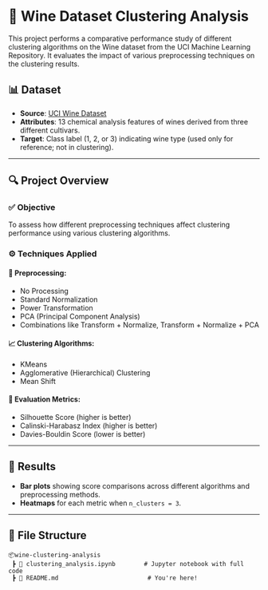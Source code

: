 # 🍷 Wine Dataset Clustering Analysis

This project performs a comparative performance study of different clustering algorithms on the Wine dataset from the UCI Machine Learning Repository. It evaluates the impact of various preprocessing techniques on the clustering results.

## 📊 Dataset

- **Source**: [UCI Wine Dataset](https://archive.ics.uci.edu/ml/machine-learning-databases/wine/wine.data)
- **Attributes**: 13 chemical analysis features of wines derived from three different cultivars.
- **Target**: Class label (1, 2, or 3) indicating wine type (used only for reference; not in clustering).

---

## 🔍 Project Overview

### ✅ Objective

To assess how different preprocessing techniques affect clustering performance using various clustering algorithms.

### ⚙️ Techniques Applied

#### 🔧 Preprocessing:
- No Processing
- Standard Normalization
- Power Transformation
- PCA (Principal Component Analysis)
- Combinations like Transform + Normalize, Transform + Normalize + PCA

#### 📈 Clustering Algorithms:
- KMeans
- Agglomerative (Hierarchical) Clustering
- Mean Shift

#### 📏 Evaluation Metrics:
- Silhouette Score (higher is better)
- Calinski-Harabasz Index (higher is better)
- Davies-Bouldin Score (lower is better)

---

## 🧪 Results

- **Bar plots** showing score comparisons across different algorithms and preprocessing methods.
- **Heatmaps** for each metric when `n_clusters = 3`.

---

## 📂 File Structure

```plaintext
📦wine-clustering-analysis
 ┣ 📄 clustering_analysis.ipynb        # Jupyter notebook with full code
 ┣ 📄 README.md                         # You're here!
